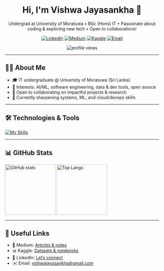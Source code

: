 <!-- Profile Header -->
<h1 align="center">Hi, I'm Vishwa Jayasankha 👋</h1>
<p align="center">
  Undergrad at University of Moratuwa • BSc (Hons) IT • Passionate about coding & exploring new tech • Open to collaborations!
</p>

<p align="center">
  <!-- Socials -->
  <a href="https://lk.linkedin.com/in/vishwajayasankha"><img alt="LinkedIn" src="https://img.shields.io/badge/LinkedIn-0A66C2?style=for-the-badge&logo=linkedin&logoColor=white"></a>
  <a href="https://medium.com/@vishwajayasankha"><img alt="Medium" src="https://img.shields.io/badge/Medium-12100E?style=for-the-badge&logo=medium&logoColor=white"></a>
  <a href="https://kaggle.com/vishwajayasankha"><img alt="Kaggle" src="https://img.shields.io/badge/Kaggle-20BEFF?style=for-the-badge&logo=kaggle&logoColor=white"></a>
  <a href="mailto:vishwajayasankha@gmail.com"><img alt="Email" src="https://img.shields.io/badge/Email-EA4335?style=for-the-badge&logo=gmail&logoColor=white"></a>
</p>

<p align="center">
  <!-- Profile views counter -->
  <img src="https://komarev.com/ghpvc/?username=VishwaJaya01&label=Profile%20Views&color=0e75b6&style=flat" alt="profile views" />
</p>

---

## 👨‍💻 About Me
- 🎓 IT undergraduate @ University of Moratuwa (Sri Lanka)
- 🤖 Interests: AI/ML, software engineering, data & dev tools, open source
- 🤝 Open to collaborating on impactful projects & research
- 🌱 Currently sharpening systems, ML, and cloud/devops skills

---

## 🛠️ Technologies & Tools
<!-- Skill icons (edit the list to match your stack) -->
[![My Skills](https://skillicons.dev/icons?i=python,cpp,java,js,ts,react,nodejs,nextjs,tailwind,html,css,fastapi,flask,dotnet,unity,flutter,firebase,postgres,mysql,mongodb,sqlite,git,github,linux,bash,docker,kubernetes,vscode,postman,opencv,tensorflow,pytorch,sklearn)](https://skillicons.dev)

---

## 📊 GitHub Stats
<!-- Overall stats -->
<p>
  <img height="165" src="https://github-readme-stats.vercel.app/api?username=VishwaJaya01&show_icons=true&include_all_commits=true&count_private=true&theme=transparent" alt="GitHub stats" />
  <!-- Languages as % (Top Langs) -->
  <img height="165" src="https://github-readme-stats.vercel.app/api/top-langs/?username=VishwaJaya01&layout=compact&langs_count=10&theme=transparent" alt="Top Langs" />
</p>

<!-- Streaks -->

<!-- Trophies -->

---

## 🔗 Useful Links
- 🧠 Medium: <a href="https://medium.com/@vishwajayasankha">Articles & notes</a>
- 📊 Kaggle: <a href="https://kaggle.com/vishwajayasankha">Datasets & notebooks</a>
- 💼 LinkedIn: <a href="https://lk.linkedin.com/in/vishwajayasankha">Let’s connect</a>
- ✉️ Email: <a href="mailto:vishwajayasankha@gmail.com">vishwajayasankha@gmail.com</a>

<!-- End -->

